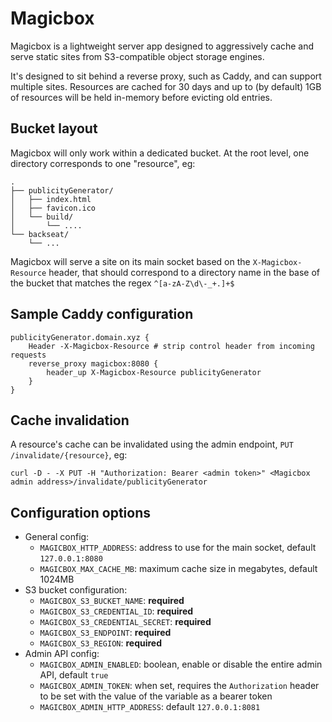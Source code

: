 # Magicbox

Magicbox is a lightweight server app designed to aggressively cache and serve static sites from S3-compatible object storage engines.

It's designed to sit behind a reverse proxy, such as Caddy, and can support multiple sites. Resources are cached for 30 days and up to (by default) 1GB of resources will be held in-memory before evicting old entries.

## Bucket layout

Magicbox will only work within a dedicated bucket. At the root level, one directory corresponds to one "resource", eg:

```
.
├── publicityGenerator/
│   ├── index.html
│   ├── favicon.ico
│   └── build/
│       └── ....
└── backseat/
    └── ...
```

Magicbox will serve a site on its main socket based on the `X-Magicbox-Resource` header, that should correspond to a directory name in the base of the bucket that matches the regex `^[a-zA-Z\d\-_+.]+$`

## Sample Caddy configuration

```
publicityGenerator.domain.xyz {
    Header -X-Magicbox-Resource # strip control header from incoming requests
    reverse_proxy magicbox:8080 {
        header_up X-Magicbox-Resource publicityGenerator
    }
}
```

## Cache invalidation

A resource's cache can be invalidated using the admin endpoint, `PUT /invalidate/{resource}`, eg:

```
curl -D - -X PUT -H "Authorization: Bearer <admin token>" <Magicbox admin address>/invalidate/publicityGenerator
```

## Configuration options

* General config:
  * `MAGICBOX_HTTP_ADDRESS`: address to use for the main socket, default `127.0.0.1:8080`
  * `MAGICBOX_MAX_CACHE_MB`: maximum cache size in megabytes, default 1024MB
* S3 bucket configuration:
  * `MAGICBOX_S3_BUCKET_NAME`: **required**
  * `MAGICBOX_S3_CREDENTIAL_ID`: **required**
  * `MAGICBOX_S3_CREDENTIAL_SECRET`: **required**
  * `MAGICBOX_S3_ENDPOINT`: **required**
  * `MAGICBOX_S3_REGION`: **required**
* Admin API config:
  * `MAGICBOX_ADMIN_ENABLED`: boolean, enable or disable the entire admin API, default `true`
  * `MAGICBOX_ADMIN_TOKEN`: when set, requires the `Authorization` header to be set with the value of the variable as a bearer token
  * `MAGICBOX_ADMIN_HTTP_ADDRESS`: default `127.0.0.1:8081`
